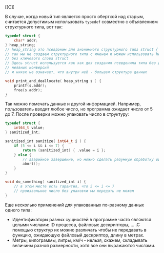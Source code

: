 [[C]]

В случае, когда новый тип является просто оберткой над старым, считается допустимым использовать `typedef` совместно с объявлением структурного типа, вот так:

```C
typedef struct {
	char* addr;
} heap_string;
// heap_string это псевдоним для анонимного структурного типа struct { char* addr }
// так мы не создаем структурного типа с именем и можем использовать heap_string
// без ключевого слова struct
// Здесь struct используется как хак для создания псевдонима типа без добавления 
// неявных конверсий
// и никак не означает, что внутри неё - большая структура данных

void print_and_deallocate( heap_string s ) {
	printf(s.addr);
	free(s.addr);
}
```

Так можно помечать данные и другой информацией.
Например, пользователь вводит любое число, но программа ожидает число от 5 до 7. После проверки можно упаковать число в структуру:

```C
typedef struct {
	int64_t value;
} sanitized_int;

sanitized_int sanitize( int64_t i ) {
	if (5 <= i && i <= 7) {
		return (sanitized_int) { .value = i };
	} else {
		// аварийное завершение, но можно сделать разумную обработку ошибки
		abort();
	}
}

void do_something( sanitized_int i) {
	// в этом месте есть гарантия, что 5 <= i <= 7
	// произвольное число без упаковки мы передать не можем
}
```

Еще несколько применений для упакованных по-разному данных одного типа:
- Идентификаторы разных сущностей в программе часто являются целыми числами: ID процесса, файловые дескрипторы, ...  .С помощью структур их можно различать чтобы не передавать в функцию, ожидающую файловый дескриптор, длину в метрах.
- Метры, килограммы, литры, км/ч - нельзя, скажем, складывать величины разной размерности, хотя все они выражаются числами.